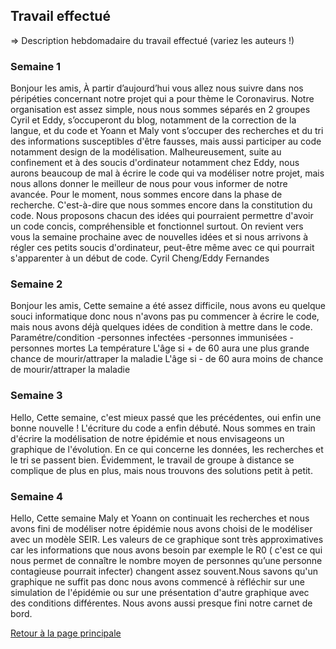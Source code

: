 ## Travail effectué 

=> Description hebdomadaire du travail effectué (variez les auteurs !)

### Semaine 1
Bonjour les amis,
À partir d’aujourd’hui vous allez nous suivre dans nos péripéties concernant notre projet qui a pour thème le Coronavirus.
Notre organisation est assez simple, nous nous sommes séparés en 2 groupes Cyril et Eddy, s’occuperont du blog, notamment de la correction de la langue, et du code et Yoann et Maly vont s’occuper des recherches et du tri des informations susceptibles d'être fausses, mais aussi participer au code notamment design de la modélisation. Malheureusement, suite au confinement et à des soucis d'ordinateur notamment chez Eddy, nous aurons beaucoup de mal à écrire le code qui va modéliser notre projet, mais nous allons donner le meilleur de nous pour vous informer de notre avancée. 
Pour le moment, nous sommes encore dans la phase de recherche. C'est-à-dire que nous sommes encore dans la constitution du code. Nous proposons chacun des idées qui pourraient permettre d'avoir un code concis, compréhensible et fonctionnel surtout. On revient vers vous la semaine prochaine avec de nouvelles idées et si nous arrivons à régler ces petits soucis d'ordinateur, peut-être même avec ce qui pourrait s'apparenter à un début de code.
Cyril Cheng/Eddy Fernandes 
### Semaine 2
Bonjour les amis,
Cette semaine a été assez difficile, nous avons eu quelque souci informatique donc nous n'avons pas pu commencer à écrire le code, mais nous avons déjà quelques idées de condition à mettre dans le code.
Paramétre/condition
-personnes infectées
-personnes immunisées
-personnes mortes 
La température
L'âge si + de 60 aura une plus grande chance de mourir/attraper la maladie 
L'âge si - de 60 aura moins de chance de mourir/attraper la maladie 
### Semaine 3
Hello,
Cette semaine, c'est mieux passé que les précédentes, oui enfin une bonne nouvelle ! L'écriture du code a enfin débuté. Nous sommes en train d'écrire la modélisation de notre épidémie et nous envisageons un graphique de l'évolution. En ce qui concerne les données, les recherches et le tri se passent bien. Évidemment, le travail de groupe à distance se complique de plus en plus, mais nous trouvons des solutions petit à petit. 
### Semaine 4
Hello,
Cette semaine Maly et Yoann on continuait les recherches et nous avons fini de modéliser notre épidémie nous avons choisi de le modéliser avec un modèle SEIR. Les valeurs de ce graphique sont très approximatives car les informations que nous avons besoin par exemple le R0 ( c'est ce qui nous permet de connaître le nombre moyen de personnes qu’une personne contagieuse pourrait infecter) changent assez souvent.Nous savons qu'un graphique ne suffit pas donc nous avons commencé à réfléchir sur une simulation de l'épidémie ou sur une présentation d'autre graphique avec des conditions différentes. Nous avons aussi presque fini notre carnet de bord. 



<a href="index.html"> Retour à la page principale </a>
